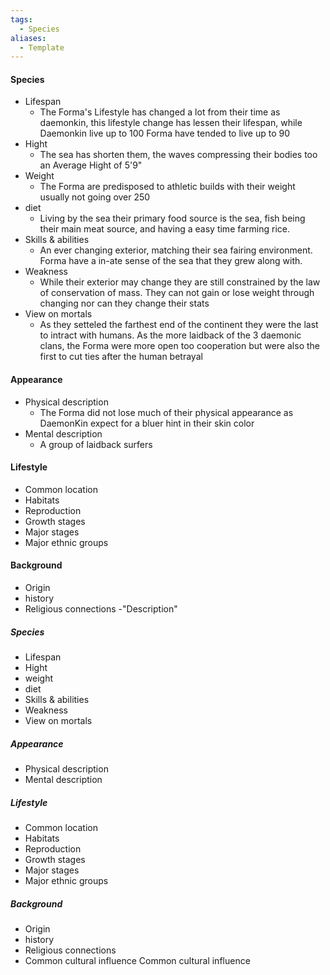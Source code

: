 ```yaml
---
tags:
  - Species
aliases:
  - Template
---
```

#### Species
- Lifespan
  - The Forma's Lifestyle has changed a lot from their time as daemonkin, this lifestyle change has lessen their lifespan, while Daemonkin live up to 100 Forma have tended to live up to 90
- Hight
  - The sea has shorten them, the waves compressing their bodies too an Average Hight of 5'9"
- Weight 
  - The Forma are predisposed to athletic builds with their weight usually not going over 250
- diet
  - Living by the sea their primary food source is the sea, fish being their main meat source, and having a easy time farming rice.
- Skills & abilities
  - An ever changing exterior, matching their sea fairing environment. Forma have a in-ate sense of the sea that they grew along with.
- Weakness
  - While their exterior may change they are still constrained by the law of conservation of mass. They can not gain or lose weight through changing nor can they change their stats
- View on mortals
  - As they setteled the farthest end of the continent they were the last to intract with humans. As the more laidback of the 3 daemonic clans, the Forma were more open too cooperation but were also the first to cut ties after the human betrayal
#### Appearance
- Physical description
  - The Forma did not lose much of their physical appearance as DaemonKin expect for a bluer hint in their skin color
- Mental description
  - A group of laidback surfers
#### Lifestyle
- Common location
- Habitats
- Reproduction
- Growth stages
- Major stages
- Major ethnic groups
#### Background
- Origin
- history
- Religious connections
-"Description"
##### Species
- Lifespan
- Hight
- weight 
- diet
- Skills & abilities
- Weakness
- View on mortals
##### Appearance
- Physical description
- Mental description
##### Lifestyle
- Common location
- Habitats
- Reproduction
- Growth stages
- Major stages
- Major ethnic groups
##### Background
- Origin
- history
- Religious connections
- Common cultural influence Common cultural influence